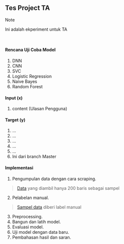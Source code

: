 ## Tes Project TA

> [!NOTE]  
> Ini adalah ekperiment untuk TA  

<br>

#### Rencana Uji Coba Model  
1. DNN  
2. CNN
3. SVC
4. Logistic Regression
5. Naive Bayes
6. Random Forest

#### Input (x)
1. content (Ulasan Pengguna)

#### Target (y)
1. ...  
2. ...  
3. ...
4. ...  
5. ...
6. Ini dari branch Master


#### Implementasi
1. Pengumpulan data dengan cara scraping. 
> [Data](https://raw.githubusercontent.com/Fransis96/007/main/dataset/sampel_data.csv) yang diambil hanya 200 baris sebagai sampel

2. Pelabelan manual.
> [Sampel data](https://docs.google.com/spreadsheets/d/1ICyXwX72Pkr90D9MvayznOExQgLA_lth_kK8V_3SP3U/edit?usp=sharing) diberi label manual
3. Preprocessing.
4. Bangun dan latih model.
5. Evaluasi model.
6. Uji model dengan data baru.
7. Pembahasan hasil dan saran.

